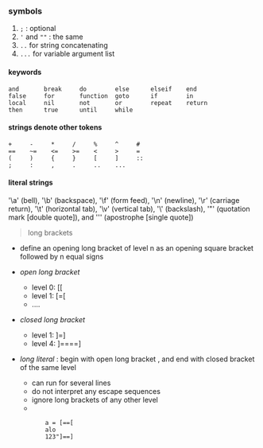 ###  symbols
1. `;` : optional
2. `'` and `""` : the same
3. `..` for string concatenating
4. `...` for  variable argument list 

#### keywords 

    and       break     do        else      elseif    end
    false     for       function  goto      if        in
    local     nil       not       or        repeat    return
    then      true      until     while

#### strings denote other tokens

    +     -     *     /     %     ^     #
    ==    ~=    <=    >=    <     >     =
    (     )     {     }     [     ]     ::
    ;     :     ,     .     ..    ...

#### literal strings

  '\a' (bell), '\b' (backspace), '\f' (form feed), '\n' (newline), '\r' (carriage return), '\t' (horizontal tab), '\v' (vertical tab), '\\' (backslash), '\"' (quotation mark [double quote]), and '\'' (apostrophe [single quote])

>long brackets
  + define an opening long bracket of level n as an opening square bracket followed by n equal signs
  + *open long bracket* 
    * level 0: [[ 
    * level 1: [=[
    * ....
  + *closed long bracket* 
    * level 1: ]=]
    * level 4: ]====]
  + *long literal* : begin with open long bracket , and end with closed bracket of the same level
    + can run for several lines
    * do not interpret any escape sequences
    * ignore long brackets of any other level
    * 
    
    ```
           a = [==[
           alo
           123"]==]
    ```
    





